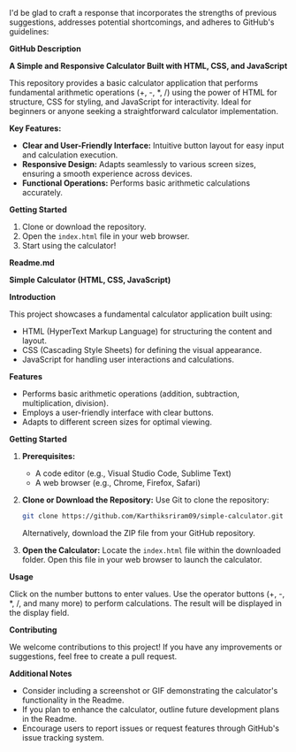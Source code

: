 I'd be glad to craft a response that incorporates the strengths of previous suggestions, addresses potential shortcomings, and adheres to GitHub's guidelines:

**GitHub Description**

**A Simple and Responsive Calculator Built with HTML, CSS, and JavaScript**

This repository provides a basic calculator application that performs fundamental arithmetic operations (+, -, *, /) using the power of HTML for structure, CSS for styling, and JavaScript for interactivity. Ideal for beginners or anyone seeking a straightforward calculator implementation.

**Key Features:**

- **Clear and User-Friendly Interface:** Intuitive button layout for easy input and calculation execution.
- **Responsive Design:** Adapts seamlessly to various screen sizes, ensuring a smooth experience across devices.
- **Functional Operations:** Performs basic arithmetic calculations accurately.

**Getting Started**

1. Clone or download the repository.
2. Open the `index.html` file in your web browser.
3. Start using the calculator!

**Readme.md**

**Simple Calculator (HTML, CSS, JavaScript)**

**Introduction**

This project showcases a fundamental calculator application built using:

- HTML (HyperText Markup Language) for structuring the content and layout.
- CSS (Cascading Style Sheets) for defining the visual appearance.
- JavaScript for handling user interactions and calculations.

**Features**

- Performs basic arithmetic operations (addition, subtraction, multiplication, division).
- Employs a user-friendly interface with clear buttons.
- Adapts to different screen sizes for optimal viewing.

**Getting Started**

1. **Prerequisites:**
   - A code editor (e.g., Visual Studio Code, Sublime Text)
   - A web browser (e.g., Chrome, Firefox, Safari)
2. **Clone or Download the Repository:**
   Use Git to clone the repository:

   ```bash
   git clone https://github.com/Karthiksriram09/simple-calculator.git
   ```

   Alternatively, download the ZIP file from your GitHub repository.
3. **Open the Calculator:**
   Locate the `index.html` file within the downloaded folder.
   Open this file in your web browser to launch the calculator.

**Usage**

Click on the number buttons to enter values. Use the operator buttons (+, -, *, /, and many more) to perform calculations. The result will be displayed in the display field.

**Contributing**

We welcome contributions to this project! If you have any improvements or suggestions, feel free to create a pull request.


**Additional Notes**

- Consider including a screenshot or GIF demonstrating the calculator's functionality in the Readme.
- If you plan to enhance the calculator, outline future development plans in the Readme.
- Encourage users to report issues or request features through GitHub's issue tracking system.
